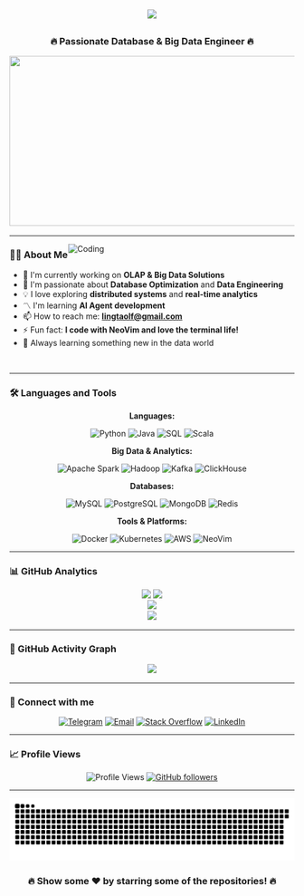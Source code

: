 <h1 align="center">
    <img
  src="https://readme-typing-svg.herokuapp.com/?font=Righteous&size=35&center=true&vCenter=true&width=500&height=70&duration=4000&lines=Hi+There!+👋;+I'm+Seth!;Welcome+to+my+Profile!;"
  />
  </h1>

  <h3 align="center">🔥 Passionate Database & Big Data Engineer 🔥</h3>

  <div align="center">
    <img src="https://media.giphy.com/media/dWesBcTLavkZuG35MI/giphy.gif" width="600" height="300"/>
  </div>

  ---

  <img align="right" alt="Coding" width="400" src="https://media.giphy.com/media/SWoSkN6DxTszqIKEqv/giphy.gif">

  ### 👨‍💻 About Me

  - 🔭 I'm currently working on **OLAP & Big Data Solutions**
  - 🌱 I'm passionate about **Database Optimization** and **Data Engineering**
  - 💡 I love exploring **distributed systems** and **real-time analytics**
  - 〽️ I'm learning **AI Agent development**
  - 📫 How to reach me: **lingtaolf@gmail.com**
  - ⚡ Fun fact: **I code with NeoVim and love the terminal life!**
  - 🧠 Always learning something new in the data world

  <br clear="both">

  ---

  ### 🛠️ Languages and Tools

  <div align="center">

  **Languages:**

  ![Python](https://img.shields.io/badge/Python-3776AB?style=for-the-badge&logo=python&logoColor=white)
  ![Java](https://img.shields.io/badge/Java-ED8B00?style=for-the-badge&logo=openjdk&logoColor=white)
  ![SQL](https://img.shields.io/badge/SQL-316192?style=for-the-badge&logo=postgresql&logoColor=white)
  ![Scala](https://img.shields.io/badge/Scala-DC322F?style=for-the-badge&logo=scala&logoColor=white)

  **Big Data & Analytics:**

  ![Apache Spark](https://img.shields.io/badge/Apache%20Spark-E25A1C?style=for-the-badge&logo=apache-spark&logoColor=white)
  ![Hadoop](https://img.shields.io/badge/Hadoop-66CCFF?style=for-the-badge&logo=apache-hadoop&logoColor=black)
  ![Kafka](https://img.shields.io/badge/Apache%20Kafka-231F20?style=for-the-badge&logo=apache-kafka&logoColor=white)
  ![ClickHouse](https://img.shields.io/badge/ClickHouse-FFCC01?style=for-the-badge&logo=clickhouse&logoColor=black)

  **Databases:**

  ![MySQL](https://img.shields.io/badge/MySQL-00000F?style=for-the-badge&logo=mysql&logoColor=white)
  ![PostgreSQL](https://img.shields.io/badge/PostgreSQL-316192?style=for-the-badge&logo=postgresql&logoColor=white)
  ![MongoDB](https://img.shields.io/badge/MongoDB-4EA94B?style=for-the-badge&logo=mongodb&logoColor=white)
  ![Redis](https://img.shields.io/badge/redis-%23DD0031.svg?&style=for-the-badge&logo=redis&logoColor=white)

  **Tools & Platforms:**

  ![Docker](https://img.shields.io/badge/Docker-2496ED?style=for-the-badge&logo=docker&logoColor=white)
  ![Kubernetes](https://img.shields.io/badge/Kubernetes-326CE5?style=for-the-badge&logo=kubernetes&logoColor=white)
  ![AWS](https://img.shields.io/badge/AWS-FF9900?style=for-the-badge&logo=amazon-aws&logoColor=white)
  ![NeoVim](https://img.shields.io/badge/NeoVim-%2357A143.svg?&style=for-the-badge&logo=neovim&logoColor=white)

  </div>

  ---

  ### 📊 GitHub Analytics

  <div align="center">
    <img height="180em" src="https://github-readme-stats.vercel.app/api?username=lingtaolf&show_icons=true&theme=radical&include_all_commits=true&count_private=true"/>
    <img height="180em" src="https://github-readme-stats.vercel.app/api/top-langs/?username=lingtaolf&layout=compact&langs_count=8&theme=radical"/>
  </div>

  <div align="center">
    <img src="https://github-readme-streak-stats.herokuapp.com/?user=lingtaolf&theme=radical&hide_border=false" />
  </div>

  <div align="center">
    <img src="https://github-profile-trophy.vercel.app/?username=lingtaolf&theme=radical&no-frame=false&no-bg=false&margin-w=4" />
  </div>

  ---

  ### 🐍 GitHub Activity Graph

  <div align="center">
    <img src="https://github-readme-activity-graph.vercel.app/graph?username=lingtaolf&bg_color=0d1117&color=5BCDEC&line=5BCDEC&point=FFFFFF&hide_border=true" />
  </div>

  ---

  ### 💼 Connect with me

  <div align="center">

  [![Telegram](https://img.shields.io/badge/Telegram-2CA5E0?style=for-the-badge&logo=telegram&logoColor=white)](https://telegram.me/SethLin)
  [![Email](https://img.shields.io/badge/Gmail-D14836?style=for-the-badge&logo=gmail&logoColor=white)](mailto:lingtaolf@gmail.com)
  [![Stack Overflow](https://img.shields.io/badge/Stack_Overflow-FE7A16?style=for-the-badge&logo=stack-overflow&logoColor=white)](https://stackoverflow.com/users/17375632/lingtaolf)
  [![LinkedIn](https://img.shields.io/badge/LinkedIn-0077B5?style=for-the-badge&logo=linkedin&logoColor=white)](https://linkedin.com/in/lingtaolf)

  </div>

  ---

  ### 📈 Profile Views

  <div align="center">

  ![Profile Views](https://komarev.com/ghpvc/?username=lingtaolf&label=Profile%20views&color=0e75b6&style=flat)
  [![GitHub followers](https://img.shields.io/github/followers/lingtaolf.svg?style=social&label=Follow&maxAge=2592000)](https://github.com/lingtaolf?tab=followers)

  </div>

  ---

  <div align="center">
    <img src="https://raw.githubusercontent.com/lingtaolf/lingtaolf/output/github-contribution-grid-snake.svg" />
  </div>

  <div align="center">
    <h3>🔥 Show some ❤️ by starring some of the repositories! 🔥</h3>
  </div>
